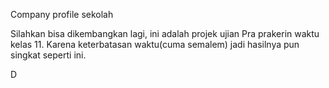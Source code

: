 Company profile sekolah

Silahkan bisa dikembangkan lagi, ini adalah projek ujian
Pra prakerin waktu kelas 11. Karena keterbatasan waktu(cuma semalem)
jadi hasilnya pun singkat seperti ini. 

D
